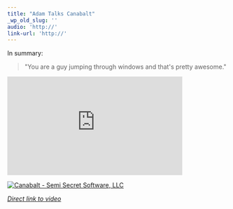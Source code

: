```yaml
---
title: "Adam Talks Canabalt"
_wp_old_slug: ''
audio: 'http://'
link-url: 'http://'
---
```

<p>In summary:</p>
<blockquote><p>"You are a guy jumping through windows and that's pretty awesome."</p></blockquote>
<p><iframe src="http://player.vimeo.com/video/14125649?byline=0&amp;color=ffffff" width="400" height="225" frameborder="0"></iframe></p>
<p><a href="http://click.linksynergy.com/fs-bin/stat?id=6PFrOqNV4B8&offerid=146261&type=3&subid=0&tmpid=1826&RD_PARM1=http%253A%252F%252Fitunes.apple.com%252Fca%252Fapp%252Fcanabalt%252Fid333180061%253Fmt%253D8%2526uo%253D4%2526partnerId%253D30" target="itunes_store"><img src="http://ax.phobos.apple.com.edgesuite.net/images/web/linkmaker/badge_appstore-lrg.gif" alt="Canabalt - Semi Secret Software, LLC" style="border: 0;"/></a></p>
<p><em><a href="http://vimeo.com/14125649">Direct link to video</a></em></p>
